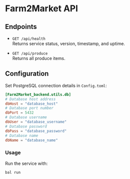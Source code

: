 # Farm2Market API

## Endpoints

-   `GET /api/health`  
    Returns service status, version, timestamp, and uptime.

-   `GET /api/produce`  
    Returns all produce items.

## Configuration

Set PostgreSQL connection details in `Config.toml`:

```toml
[Farm2Market_backend.utils.db]
# Database host address
dbHost = "database_host"
# Database port number
dbPort = 5432
# Database username
dbUser = "database_username"
# Database password
dbPass = "database_password"
# Database name
dbName = "database_name"
```

### Usage

Run the service with:

```
bal run
```
